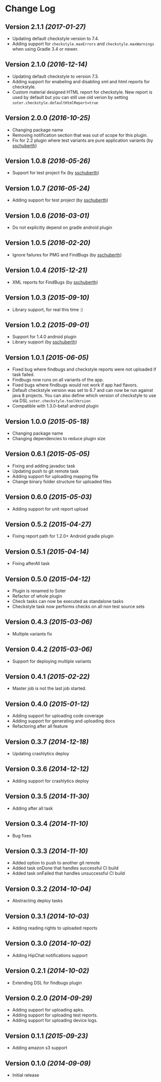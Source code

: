 # Change Log

## Version 2.1.1 *(2017-01-27)* 

 * Updating default checkstyle version to 7.4.
 * Adding support for `checkstyle.maxErrors` and `checkstyle.maxWarnings` when using Gradle 3.4 or newer.

## Version 2.1.0 *(2016-12-14)*

 * Updating default checkstyle to version 7.3.
 * Adding support for enabeling and disabling xml and html reports for checkstyle.
 * Custom material designed HTML report for checkstyle. New report is used by default but you can still use old verion by setting `soter.checkstyle.defaultHtmlReport=true`

## Version 2.0.0 *(2016-10-25)*

 * Changing package name
 * Removing notification section that was out of scope for this plugin.
 * Fix for 2.2 plugin where test variants are pure application variants (by [sschuberth](https://github.com/sschuberth))

## Version 1.0.8 *(2016-05-26)*

 * Support for test project fix (by [sschuberth](https://github.com/sschuberth))

## Version 1.0.7 *(2016-05-24)*

 * Adding support for test project (by [sschuberth](https://github.com/sschuberth))

## Version 1.0.6 *(2016-03-01)*

 * Do not explicitly depend on gradle android plugin

## Version 1.0.5 *(2016-02-20)*

 * Ignore failures for PMG and FindBugs (by [sschuberth](https://github.com/sschuberth))

## Version 1.0.4 *(2015-12-21)*

 * XML reports for FindBugs (by [sschuberth](https://github.com/sschuberth))

## Version 1.0.3 *(2015-09-10)*

 * Library support, for real this time :)

## Version 1.0.2 *(2015-09-01)*

 * Support for 1.4.0 android plugin
 * Library support (by [sschuberth](https://github.com/sschuberth))

## Version 1.0.1 *(2015-06-05)*

 * Fixed bug where findbugs and checkstyle reports were not uploaded if task failed.
 * Findbugs now runs on all variants of the app.
 * Fixed bugs where findbugs would not work if app had flavors.
 * Default checkstyle version was set to 6.7 and can now be run against java 8 projects. You can also define which version of checkstyle to use via DSL `soter.checkstyle.toolVersion`
 * Compatible with 1.3.0-beta1 android plugin

## Version 1.0.0 *(2015-05-18)*

 * Changing package name
 * Changing dependencies to reduce plugin size

## Version 0.6.1 *(2015-05-05)*

 * Fixing and adding javadoc task
 * Updating push to git remote task
 * Adding support for uploading mapping file
 * Change binary folder structure for uploaded files

## Version 0.6.0 *(2015-05-03)*

 * Adding support for unit report upload

## Version 0.5.2 *(2015-04-27)*

 * Fixing report path for 1.2.0+ Android gradle plugin

## Version 0.5.1 *(2015-04-14)*

 * Fixing afterAll task

## Version 0.5.0 *(2015-04-12)*

 * Plugin is renamed to Soter
 * Refactor of whole plugin
 * Check tasks can now be executed as standalone tasks
 * Checkstyle task now performs checks on all non test source sets

## Version 0.4.3 *(2015-03-06)*

 * Multiple variants fix

## Version 0.4.2 *(2015-03-06)*

 * Support for deploying multiple variants

## Version 0.4.1 *(2015-02-22)*

 * Master job is not the last job started.

## Version 0.4.0 *(2015-01-12)*

 * Adding support for uploading code coverage
 * Adding support for generating and uploading docs
 * Refactoring after all feature

## Version 0.3.7 *(2014-12-18)*

 * Updating crashlytics deploy

## Version 0.3.6 *(2014-12-12)*

 * Adding support for crashlytics deploy

## Version 0.3.5 *(2014-11-30)*

 * Adding after all task

## Version 0.3.4 *(2014-11-10)*

 * Bug fixes

## Version 0.3.3 *(2014-11-10)*

 * Added option to push to another git remote
 * Added task onDone that handles successful CI build
 * Added task onFailed that handles unsuccessful CI build

## Version 0.3.2 *(2014-10-04)*

 * Abstracting deploy tasks

## Version 0.3.1 *(2014-10-03)*

 * Adding reading rights to uploaded reports

## Version 0.3.0 *(2014-10-02)*

 * Adding HipChat notifications support

## Version 0.2.1 *(2014-10-02)*

 * Extending DSL for findbugs plugin

## Version 0.2.0 *(2014-09-29)*

 * Adding support for uploading apks.
 * Adding support for uploading test reports.
 * Adding support for uploading device logs.

## Version 0.1.1 *(2015-09-23)*

 * Adding amazon s3 support

## Version 0.1.0 *(2014-09-09)*

 * Initial release  
